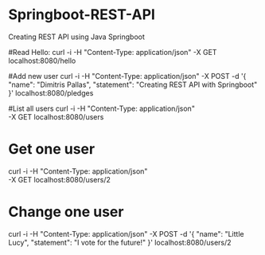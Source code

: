 # Springboot-REST-API
Creating REST API using Java Springboot

#Read Hello:
curl -i -H "Content-Type: application/json" -X GET localhost:8080/hello

#Add new user
curl -i -H "Content-Type: application/json" -X POST -d '{
    "name": "Dimitris Pallas",
    "statement": "Creating REST API with Springboot"
}' localhost:8080/pledges

#List all users
curl -i -H "Content-Type: application/json" \
    -X GET localhost:8080/users

# Get one user
curl -i -H "Content-Type: application/json" \
    -X GET localhost:8080/users/2

# Change one user
curl -i -H "Content-Type: application/json" -X POST -d '{
        "name": "Little Lucy",
        "statement": "I vote for the future!"
    }' localhost:8080/users/2
